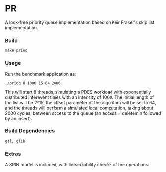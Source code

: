 PR
==

A lock-free priority queue implementation based on Keir Fraser's skip list implementation.


### Build

    make prioq

### Usage

Run the benchmark application as:

    ./prioq 8 1000 15 64 2000
    
This will start 8 threads, simulating a PDES workload with
exponentially distributed interevent times with an intensity of
1000. The initial length of the list will be 2^15, the offset
parameter of the algorithm will be set to 64, and the threads will
perform a simulated local computation, taking about 2000 cycles,
between access to the queue (an access = deletemin followed by an
insert).

### Build Dependencies

    gsl, glib


### Extras

A SPIN model is included, with linearizability checks of the
operations.
